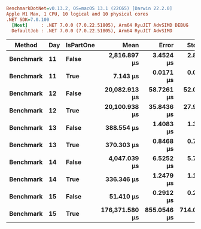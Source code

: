 ``` ini

BenchmarkDotNet=v0.13.2, OS=macOS 13.1 (22C65) [Darwin 22.2.0]
Apple M1 Max, 1 CPU, 10 logical and 10 physical cores
.NET SDK=7.0.100
  [Host]     : .NET 7.0.0 (7.0.22.51805), Arm64 RyuJIT AdvSIMD DEBUG
  DefaultJob : .NET 7.0.0 (7.0.22.51805), Arm64 RyuJIT AdvSIMD


```
|    Method | Day | IsPartOne |           Mean |       Error |      StdDev |
|---------- |---- |---------- |---------------:|------------:|------------:|
| **Benchmark** |  **11** |     **False** |   **2,816.897 μs** |   **3.4524 μs** |   **2.8829 μs** |
| **Benchmark** |  **11** |      **True** |       **7.143 μs** |   **0.0171 μs** |   **0.0152 μs** |
| **Benchmark** |  **12** |     **False** |  **20,082.913 μs** |  **58.7261 μs** |  **52.0592 μs** |
| **Benchmark** |  **12** |      **True** |  **20,100.938 μs** |  **35.8436 μs** |  **27.9844 μs** |
| **Benchmark** |  **13** |     **False** |     **388.554 μs** |   **1.4083 μs** |   **1.3173 μs** |
| **Benchmark** |  **13** |      **True** |     **370.303 μs** |   **0.8468 μs** |   **0.7921 μs** |
| **Benchmark** |  **14** |     **False** |   **4,047.039 μs** |   **6.5252 μs** |   **5.7845 μs** |
| **Benchmark** |  **14** |      **True** |     **336.346 μs** |   **1.2479 μs** |   **1.1062 μs** |
| **Benchmark** |  **15** |     **False** |      **51.410 μs** |   **0.2912 μs** |   **0.2724 μs** |
| **Benchmark** |  **15** |      **True** | **176,371.580 μs** | **855.0546 μs** | **714.0093 μs** |
